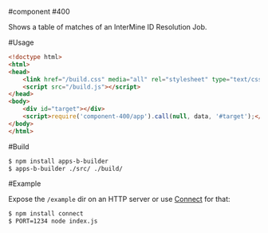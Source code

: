 #component #400

Shows a table of matches of an InterMine ID Resolution Job.

#Usage

```html
<!doctype html>
<html>
<head>
    <link href="/build.css" media="all" rel="stylesheet" type="text/css" />
    <script src="/build.js"></script>
</head>
<body>
    <div id="target"></div>
    <script>require('component-400/app').call(null, data, '#target');</script>
</body>
</html>
```

#Build

```bash
$ npm install apps-b-builder
$ apps-b-builder ./src/ ./build/
```

#Example

Expose the `/example` dir on an HTTP server or use [Connect](http://www.senchalabs.org/connect/) for that:

```bash
$ npm install connect
$ PORT=1234 node index.js
```